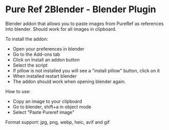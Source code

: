 # Pure Ref 2Blender - Blender Plugin
Blender addon that allows you to paste images from PureRef as references into blender. Should work for all images in clipboard.

To install the addon:
- Open your preferences in blender
- Go to the Add-ons tab
- Click on Install an addon button
- Select the script
- If pillow is not installed you will see a "install pillow" button, click on it
- When installed restart blender
- The addon should work when opening blender again.

How to use:
- Copy an image to your clipboard
- Go to blender, shift+a in object mode
- Select "Paste Pureref image"

Format support: jpg, png, webp, heic, avif and gif
